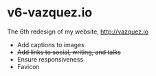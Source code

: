# v6-vazquez.io
The 6th redesign of my website, http://vazquez.io

- Add captions to images
- ~~Add links to social, writing, and talks~~
- Ensure responsiveness
- Favicon
